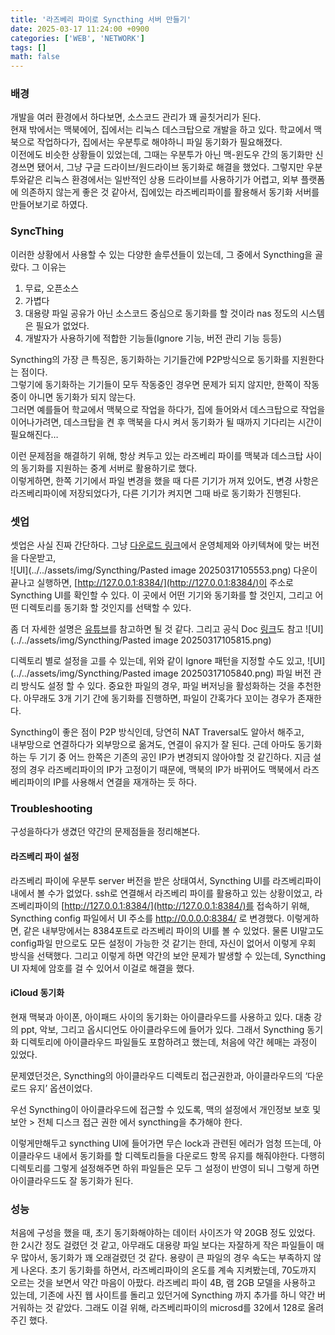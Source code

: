 ```yaml
---
title: '라즈베리 파이로 Syncthing 서버 만들기'
date: 2025-03-17 11:24:00 +0900
categories: ['WEB', 'NETWORK']
tags: []
math: false
---
```



### 배경
개발을 여러 환경에서 하다보면, 소스코드 관리가 꽤 골칫거리가 된다.  
현재 밖에서는 맥북에어, 집에서는 리눅스 데스크탑으로 개발을 하고 있다. 학교에서 맥북으로 작업하다가, 집에서는 우분투로 해야하니 파일 동기화가 필요해졌다.  
이전에도 비슷한 상황들이 있었는데, 그때는 우분투가 아닌 맥-윈도우 간의 동기화만 신경쓰면 됐어서, 그냥 구글 드라이브/원드라이브 동기화로 해결을 했었다. 그렇지만 우분투와같은 리눅스 환경에서는 일반적인 상용 드라이브를 사용하기가 어렵고, 외부 플랫폼에 의존하지 않는게 좋은 것 같아서, 집에있는 라즈베리파이를 활용해서 동기화 서버를 만들어보기로 하였다.  

### SyncThing
이러한 상황에서 사용할 수 있는 다양한 솔루션들이 있는데, 그 중에서 Syncthing을 골랐다. 그 이유는
1. 무료, 오픈소스
2. 가볍다
3. 대용량 파일 공유가 아닌 소스코드 중심으로 동기화를 할 것이라 nas 정도의 시스템은 필요가 없었다.
4. 개발자가 사용하기에 적합한 기능들(Ignore 기능, 버전 관리 기능 등등)  

Syncthing의 가장 큰 특징은, 동기화하는 기기들간에 P2P방식으로 동기화를 지원한다는 점이다.  
그렇기에 동기화하는 기기들이 모두 작동중인 경우면 문제가 되지 않지만, 한쪽이 작동중이 아니면 동기화가 되지 않는다.  
그러면 예를들어 학교에서 맥북으로 작업을 하다가, 집에 들어와서 데스크탑으로 작업을 이어나가려면, 데스크탑을 켠 후 맥북을 다시 켜서
동기화가 될 때까지 기다리는 시간이 필요해진다…  

이런 문제점을 해결하기 위해, 항상 켜두고 있는 라즈베리 파이를 맥북과 데스크탑 사이의 동기화를 지원하는 중계 서버로 활용하기로 했다.  
이렇게하면, 한쪽 기기에서 파일 변경을 했을 때 다른 기기가 꺼져 있어도, 변경 사항은 라즈베리파이에 저장되었다가, 다른 기기가 켜지면 그때 바로 동기화가 진행된다.  


### 셋업
셋업은 사실 진짜 간단하다. 그냥 [다운로드 링크](https://syncthing.net/downloads/)에서 운영체제와 아키텍쳐에 맞는 버전을 다운받고,  
![UI](../../assets/img/Syncthing/Pasted image 20250317105553.png) 
다운이 끝나고 실행하면, [http://127.0.0.1:8384/](http://127.0.0.1:8384/)이 주소로 Syncthing UI를 확인할 수 있다.
이 곳에서 어떤 기기와 동기화를 할 것인지, 그리고 어떤 디렉토리를 동기화 할 것인지를 선택할 수 있다.

좀 더 자세한 설명은 [유튜브](https://www.youtube.com/watch?v=5ZlhM_fQeZg&ab_channel=%EB%94%94%EC%A7%80%EC%BD%94)를 참고하면 될 것 같다.
그리고 공식 Doc [링크](https://docs.syncthing.net/)도 참고
![UI](../../assets/img/Syncthing/Pasted image 20250317105815.png) 

디렉토리 별로 설정을 고를 수 있는데, 위와 같이 Ignore 패턴을 지정할 수도 있고,
![UI](../../assets/img/Syncthing/Pasted image 20250317105840.png) 
파일 버전 관리 방식도 설정 할 수 있다. 중요한 파일의 경우, 파일 버저닝을 활성화하는 것을 추천한다.
아무래도 3개 기기 간에 동기화를 진행하면, 파일이 간혹가다 꼬이는 경우가 존재한다.


Syncthing이 좋은 점이 P2P 방식인데, 당연히 NAT Traversal도 알아서 해주고,  
내부망으로 연결하다가 외부망으로 옮겨도, 연결이 유지가 잘 된다. 근데 아마도 동기화하는 두 기기 중 어느 한쪽은 기존의 공인 IP가 변경되지 않아야할 것 같긴하다. 지금 설정의 경우 라즈베리파이의 IP가 고정이기 때문에, 맥북의 IP가 바뀌어도 맥북에서 라즈베리파이의 IP를 사용해서 연결을 재개하는 듯 하다.

### Troubleshooting
구성을하다가 생겼던 약간의 문제점들을 정리해본다.
#### 라즈베리 파이 설정
라즈베리 파이에 우분투 server 버전을 받은 상태여서, Syncthing UI를 라즈베리파이 내에서 볼 수가 없었다.
ssh로 연결해서 라즈베리 파이를 활용하고 있는 상황이었고, 라즈베리파이의 [http://127.0.0.1:8384/](http://127.0.0.1:8384/)를 접속하기 위해,
Syncthing config 파일에서 UI 주소를 http://0.0.0.0:8384/ 로 변경했다. 이렇게하면, 같은 내부망에서는 8384포트로 라즈베리 파이의 UI를 볼 수 있었다. 물론 UI말고도 config파일 만으로도 모든 설정이 가능한 것 같기는 한데, 자신이 없어서 이렇게 우회 방식을 선택했다.
그리고 이렇게 하면 약간의 보안 문제가 발생할 수 있는데, Syncthing UI 자체에 암호를 걸 수 있어서 이걸로 해결을 했다.

#### iCloud 동기화
현재 맥북과 아이폰, 아이패드 사이의 동기화는 아이클라우드를 사용하고 있다. 
대충 강의 ppt, 악보, 그리고 옵시디언도 아이클라우드에 들어가 있다.
그래서 Syncthing 동기화 디렉토리에 아이클라우드 파일들도 포함하려고 했는데, 처음에 약간 헤매는 과정이 있었다.

문제였던것은, Syncthing의 아이클라우드 디렉토리 접근권한과, 아이클라우드의 ‘다운로드 유지’ 옵션이었다.

우선 Syncthing이 아이클라우드에 접근할 수 있도록, 맥의 설정에서 개인정보 보호 및 보안 > 전체 디스크 접근 권한 에서 syncthing을 추가해야 한다.

이렇게만해두고 syncthing UI에 들어가면 무슨 lock과 관련된 에러가 엄청 뜨는데, 아이클라우드 내에서 동기화를 할 디렉토리들을 다운로드 항목 유지를 해줘야한다. 다행히 디렉토리를 그렇게 설정해주면 하위 파일들은 모두 그 설정이 반영이 되니 그렇게 하면 아이클라우드도 잘 동기화가 된다.

### 성능
처음에 구성을 했을 때, 초기 동기화해야하는 데이터 사이즈가 약 20GB 정도 있었다.
한 2시간 정도 걸렸던 것 같고, 아무래도 대용량 파일 보다는 자잘하게 작은 파일들이 매우 많아서, 동기화가 꽤 오래걸렸던 것 같다.
용량이 큰 파일의 경우 속도는 부족하지 않게 나온다.
초기 동기화를 하면서, 라즈베리파이의 온도를 계속 지켜봤는데, 70도까지 오르는 것을 보면서 약간 마음이 아팠다.
라즈베리 파이 4B, 램 2GB 모델을 사용하고 있는데, 기존에 사진 웹 사이트를 돌리고 있던거에 Syncthing 까지 추가를 하니 약간 버거워하는 것 같았다.
그래도 이걸 위해, 라즈베리파이의 microsd를 32에서 128로 올려주긴 했다.
